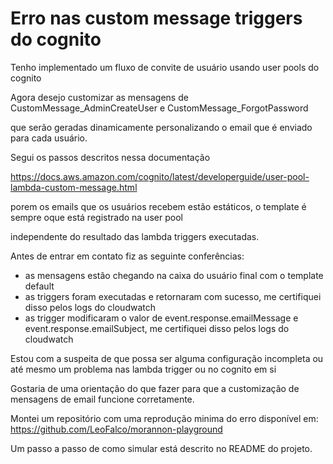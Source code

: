 # Erro nas custom message triggers do cognito

Tenho implementado um fluxo de convite de usuário usando user pools do cognito

Agora desejo customizar as mensagens de CustomMessage_AdminCreateUser e CustomMessage_ForgotPassword

que serão geradas dinamicamente personalizando o email que é enviado para cada usuário.

Segui os passos descritos nessa documentação

<https://docs.aws.amazon.com/cognito/latest/developerguide/user-pool-lambda-custom-message.html>

porem os emails que os usuários recebem estão estáticos, o template é sempre oque está registrado na user pool

independente do resultado das lambda triggers executadas.

Antes de entrar em contato fiz as seguinte conferências:

- as mensagens estão chegando na caixa do usuário final com o template default
- as triggers foram executadas e retornaram com sucesso, me certifiquei disso pelos logs do cloudwatch
- as trigger modificaram o valor de event.response.emailMessage e event.response.emailSubject, me certifiquei disso pelos logs do cloudwatch

Estou com a suspeita de que possa ser alguma configuração incompleta ou até mesmo um problema nas lambda trigger ou no cognito em si

Gostaria de uma orientação do que fazer para que a customização de mensagens de email funcione corretamente.

Montei um repositório com uma reprodução minima do erro disponível em: <https://github.com/LeoFalco/morannon-playground>

Um passo a passo de como simular está descrito no README do projeto.
